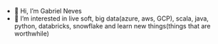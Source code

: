 - 👋 Hi, I’m Gabriel Neves
- 👀 I’m interested in live soft, big data(azure, aws, GCP), scala, java, python, databricks, snowflake and learn new things(things that are worthwhile)


<!---
gadesilnes/gadesilnes is a ✨ special ✨ repository because its `README.md` (this file) appears on your GitHub profile.
You can click the Preview link to take a look at your changes.
--->
